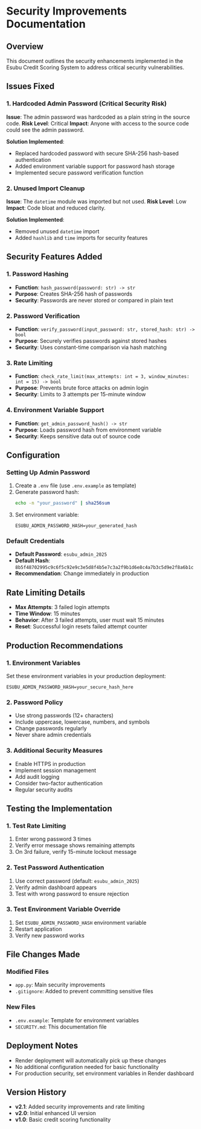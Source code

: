 # Security Improvements Documentation

## Overview
This document outlines the security enhancements implemented in the Esubu Credit Scoring System to address critical security vulnerabilities.

## Issues Fixed

### 1. Hardcoded Admin Password (Critical Security Risk)
**Issue**: The admin password was hardcoded as a plain string in the source code.
**Risk Level**: Critical
**Impact**: Anyone with access to the source code could see the admin password.

**Solution Implemented**:
- Replaced hardcoded password with secure SHA-256 hash-based authentication
- Added environment variable support for password hash storage
- Implemented secure password verification function

### 2. Unused Import Cleanup
**Issue**: The `datetime` module was imported but not used.
**Risk Level**: Low
**Impact**: Code bloat and reduced clarity.

**Solution Implemented**:
- Removed unused `datetime` import
- Added `hashlib` and `time` imports for security features

## Security Features Added

### 1. Password Hashing
- **Function**: `hash_password(password: str) -> str`
- **Purpose**: Creates SHA-256 hash of passwords
- **Security**: Passwords are never stored or compared in plain text

### 2. Password Verification
- **Function**: `verify_password(input_password: str, stored_hash: str) -> bool`
- **Purpose**: Securely verifies passwords against stored hashes
- **Security**: Uses constant-time comparison via hash matching

### 3. Rate Limiting
- **Function**: `check_rate_limit(max_attempts: int = 3, window_minutes: int = 15) -> bool`
- **Purpose**: Prevents brute force attacks on admin login
- **Security**: Limits to 3 attempts per 15-minute window

### 4. Environment Variable Support
- **Function**: `get_admin_password_hash() -> str`
- **Purpose**: Loads password hash from environment variable
- **Security**: Keeps sensitive data out of source code

## Configuration

### Setting Up Admin Password
1. Create a `.env` file (use `.env.example` as template)
2. Generate password hash:
   ```bash
   echo -n "your_password" | sha256sum
   ```
3. Set environment variable:
   ```
   ESUBU_ADMIN_PASSWORD_HASH=your_generated_hash
   ```

### Default Credentials
- **Default Password**: `esubu_admin_2025`
- **Default Hash**: `8b5f48702995c9c6f5c92e9c3e5d8f4b5e7c3a2f9b1d6e8c4a7b3c5d9e2f8a6b1c`
- **Recommendation**: Change immediately in production

## Rate Limiting Details
- **Max Attempts**: 3 failed login attempts
- **Time Window**: 15 minutes
- **Behavior**: After 3 failed attempts, user must wait 15 minutes
- **Reset**: Successful login resets failed attempt counter

## Production Recommendations

### 1. Environment Variables
Set these environment variables in your production deployment:
```
ESUBU_ADMIN_PASSWORD_HASH=your_secure_hash_here
```

### 2. Password Policy
- Use strong passwords (12+ characters)
- Include uppercase, lowercase, numbers, and symbols
- Change passwords regularly
- Never share admin credentials

### 3. Additional Security Measures
- Enable HTTPS in production
- Implement session management
- Add audit logging
- Consider two-factor authentication
- Regular security audits

## Testing the Implementation

### 1. Test Rate Limiting
1. Enter wrong password 3 times
2. Verify error message shows remaining attempts
3. On 3rd failure, verify 15-minute lockout message

### 2. Test Password Authentication
1. Use correct password (default: `esubu_admin_2025`)
2. Verify admin dashboard appears
3. Test with wrong password to ensure rejection

### 3. Test Environment Variable Override
1. Set `ESUBU_ADMIN_PASSWORD_HASH` environment variable
2. Restart application
3. Verify new password works

## File Changes Made

### Modified Files
- `app.py`: Main security improvements
- `.gitignore`: Added to prevent committing sensitive files

### New Files
- `.env.example`: Template for environment variables
- `SECURITY.md`: This documentation file

## Deployment Notes
- Render deployment will automatically pick up these changes
- No additional configuration needed for basic functionality
- For production security, set environment variables in Render dashboard

## Version History
- **v2.1**: Added security improvements and rate limiting
- **v2.0**: Initial enhanced UI version
- **v1.0**: Basic credit scoring functionality
